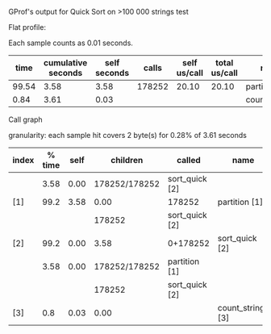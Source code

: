 GProf's output for Quick Sort on >100 000 strings test

Flat  profile:

Each sample counts as 0.01 seconds.

   time | cumulative seconds | self seconds | calls | self us/call | total us/call | name 
------ | ------ | ------ | ------ | ------ | ------ | ------ 
 99.54 |  3.58 |  3.58 |  178252 |  20.10 |  20.10 |  partition 
 0.84 |  3.61 |  0.03 |  |  |  |  count_strings 


Call graph

granularity: each sample hit covers 2 byte(s) for 0.28% of 3.61 seconds


 index | % time | self | children | called | name 
------ | ------ | ------ | ------ | ------ | ------ 
 |  | 3.58 |  0.00 |  178252/178252 |  sort_quick  [2]
 [1] |  99.2 |  3.58 |  0.00 |  178252 |  partition  [1]
 |  |  |  |  178252 |  sort_quick  [2]
 [2] |  99.2 |  0.00 |  3.58 |  0+178252 |  sort_quick  [2]
 |  |  3.58 |  0.00 |  178252/178252 |  partition  [1]
 |  |  |  |  178252 |  sort_quick  [2]
 [3] |  0.8 |  0.03 |  0.00 | | count_strings  [3]
